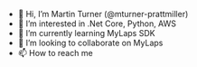 - 👋 Hi, I’m Martin Turner (@mturner-prattmiller)
- 👀 I’m interested in .Net Core, Python, AWS
- 🌱 I’m currently learning MyLaps SDK
- 💞️ I’m looking to collaborate on MyLaps
- 📫 How to reach me 

<!---
mturner-prattmiller/mturner-prattmiller is a ✨ special ✨ repository because its `README.md` (this file) appears on your GitHub profile.
You can click the Preview link to take a look at your changes.
--->
